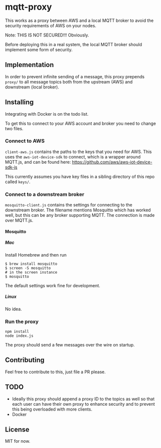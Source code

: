 # mqtt-proxy

This works as a proxy between AWS and a local MQTT broker to avoid the security requirements of AWS on your nodes. 

Note: THIS IS NOT SECURED!!! Obviously. 

Before deploying this in a real system, the local MQTT broker should implement some form of security.


## Implementation

In order to prevent infinite sending of a message, this proxy prepends `proxy/` to all message topics both from the upstream (AWS) and downstream (local broker). 

## Installing

Integrating with Docker is on the todo list. 

To get this to connect to your AWS account and broker you need to change two files. 

### Connect to AWS

`client-aws.js` contains the paths to the keys that you need for AWS. This uses the `aws-iot-device-sdk` to connect, which is a wrapper around MQTT.js, and can be found here: https://github.com/aws/aws-iot-device-sdk-js

This currently assumes you have key files in a sibling directory of this repo called `keys/`. 

### Connect to a downstream broker

`mosquitto-client.js` contains the settings for connecting to the downstream broker. The filename mentions Mosquitto which has worked well, but this can be any broker supporting MQTT. The connection is made over MQTT.js. 

#### Mosquitto

##### Mac

Install Homebrew and then run 

````
$ brew install mosquitto
$ screen -S mosquitto
# in the screen instance
$ mosquitto
````

The default settings work fine for development.

##### Linux

No idea. 

### Run the proxy

````
npm install
node index.js
````

The proxy should send a few messages over the wire on startup. 

## Contributing

Feel free to contribute to this, just file a PR please.

## TODO

- Ideally this proxy should append a proxy ID to the topics as well so that each user can have their own proxy to enhance security and to prevent this being overloaded with more clients. 
- Docker

## License

MIT for now. 
